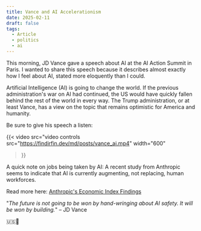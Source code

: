 ```yaml
---
title: Vance and AI Accelerationism
date: 2025-02-11
draft: false
tags:
  - Article
  - politics
  - ai
---
```

This morning, JD Vance gave a speech about AI at the AI Action Summit in Paris.
I wanted to share this speech because it describes almost exactly how I feel about AI, stated more eloquently than I could.

Artificial Intelligence (AI) is going to change the world. If the previous administration's war on AI had continued, the US would have quickly fallen behind the rest of the world in every way. The Trump administration, or at least Vance, has a view on the topic that remains optimistic for America and humanity.

Be sure to give his speech a listen:



{{< video
  src="video controls src="https://findirfin.dev/md/posts/vance_ai.mp4"
  width="600"
>}}


A quick note on jobs being taken by AI: A recent study from Anthropic seems to indicate that AI is currently augmenting, not replacing, human workforces.

Read more here: [Anthropic's Economic Index Findings](https://www.perplexity.ai/page/anthropic-s-economic-index-fin-kaSnGKYaR4yp4IuaL4219A)

"*The future is not going to be won by hand-wringing about AI safety. It will be won by building.*" – JD Vance

🇺🇸🚀